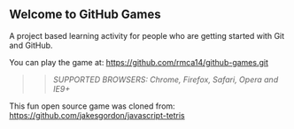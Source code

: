 ## Welcome to GitHub Games

A project based learning activity for people who are getting started with Git and GitHub.

You can play the game at: https://github.com/rmca14/github-games.git

>> _*SUPPORTED BROWSERS*: Chrome, Firefox, Safari, Opera and IE9+_

This fun open source game was cloned from: https://github.com/jakesgordon/javascript-tetris
